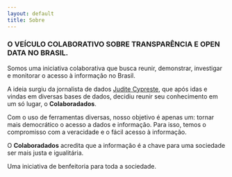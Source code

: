 ```yaml
---
layout: default
title: Sobre
---
```


### O VEÍCULO COLABORATIVO SOBRE TRANSPARÊNCIA E OPEN DATA NO BRASIL.

Somos uma iniciativa colaborativa que busca reunir, demonstrar, investigar e monitorar o acesso à informação no Brasil.

A ideia surgiu da jornalista de dados  [Judite Cypreste](https://juditecypreste.github.io/), que após idas e vindas em diversas bases de dados, decidiu reunir seu conhecimento em um só lugar, o  **Colaboradados**.

Com o uso de ferramentas diversas, nosso objetivo é apenas um: tornar mais democrático o acesso a dados e informação. Para isso, temos o compromisso com a  veracidade  e o  fácil acesso  à informação.

O  **Colaboradados**  acredita que a informação é a chave para uma sociedade ser mais  justa  e  igualitária.

Uma iniciativa de benfeitoria para toda a sociedade.
